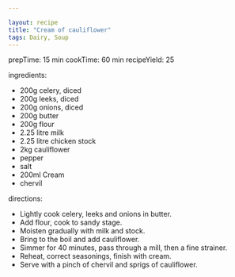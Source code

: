 ```yaml
---

layout: recipe
title: "Cream of cauliflower"
tags: Dairy, Soup
---
```


prepTime: 15 min
cookTime: 60 min
recipeYield: 25

ingredients:
- 200g celery, diced
- 200g leeks, diced
- 200g onions, diced
- 200g butter
- 200g flour
- 2.25 litre milk
- 2.25 litre chicken stock
- 2kg cauliflower
- pepper
- salt
- 200ml Cream
- chervil

directions:
- Lightly cook celery, leeks and onions in butter.
- Add flour, cook to sandy stage.
- Moisten gradually with milk and stock.
- Bring to the boil and add cauliflower.
- Simmer for 40 minutes, pass through a mill, then a fine strainer.
- Reheat, correct seasonings, finish with cream.
- Serve with a pinch of chervil and sprigs of cauliflower.
